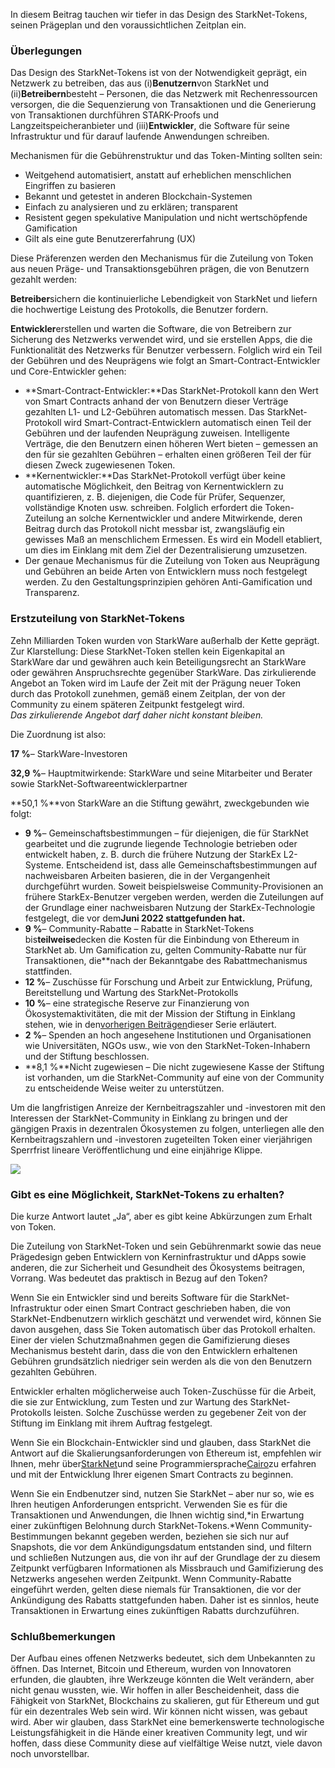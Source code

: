 In diesem Beitrag tauchen wir tiefer in das Design des StarkNet-Tokens, seinen Prägeplan und den voraussichtlichen Zeitplan ein.

### Überlegungen

Das Design des StarkNet-Tokens ist von der Notwendigkeit geprägt, ein Netzwerk zu betreiben, das aus (i)**Benutzern**von StarkNet und (ii)**Betreibern**besteht – Personen, die das Netzwerk mit Rechenressourcen versorgen, die die Sequenzierung von Transaktionen und die Generierung von Transaktionen durchführen STARK-Proofs und Langzeitspeicheranbieter und (iii)**Entwickler**, die Software für seine Infrastruktur und für darauf laufende Anwendungen schreiben.

Mechanismen für die Gebührenstruktur und das Token-Minting sollten sein:

* Weitgehend automatisiert, anstatt auf erheblichen menschlichen Eingriffen zu basieren
* Bekannt und getestet in anderen Blockchain-Systemen
* Einfach zu analysieren und zu erklären; transparent
* Resistent gegen spekulative Manipulation und nicht wertschöpfende Gamification
* Gilt als eine gute Benutzererfahrung (UX)

Diese Präferenzen werden den Mechanismus für die Zuteilung von Token aus neuen Präge- und Transaktionsgebühren prägen, die von Benutzern gezahlt werden:

**Betreiber**sichern die kontinuierliche Lebendigkeit von StarkNet und liefern die hochwertige Leistung des Protokolls, die Benutzer fordern.

**Entwickler**erstellen und warten die Software, die von Betreibern zur Sicherung des Netzwerks verwendet wird, und sie erstellen Apps, die die Funktionalität des Netzwerks für Benutzer verbessern. Folglich wird ein Teil der Gebühren und des Neuprägens wie folgt an Smart-Contract-Entwickler und Core-Entwickler gehen:

* **Smart-Contract-Entwickler:**Das StarkNet-Protokoll kann den Wert von Smart Contracts anhand der von Benutzern dieser Verträge gezahlten L1- und L2-Gebühren automatisch messen. Das StarkNet-Protokoll wird Smart-Contract-Entwicklern automatisch einen Teil der Gebühren und der laufenden Neuprägung zuweisen. Intelligente Verträge, die den Benutzern einen höheren Wert bieten – gemessen an den für sie gezahlten Gebühren – erhalten einen größeren Teil der für diesen Zweck zugewiesenen Token.
* **Kernentwickler:**Das StarkNet-Protokoll verfügt über keine automatische Möglichkeit, den Beitrag von Kernentwicklern zu quantifizieren, z. B. diejenigen, die Code für Prüfer, Sequenzer, vollständige Knoten usw. schreiben. Folglich erfordert die Token-Zuteilung an solche Kernentwickler und andere Mitwirkende, deren Beitrag durch das Protokoll nicht messbar ist, zwangsläufig ein gewisses Maß an menschlichem Ermessen. Es wird ein Modell etabliert, um dies im Einklang mit dem Ziel der Dezentralisierung umzusetzen.
* Der genaue Mechanismus für die Zuteilung von Token aus Neuprägung und Gebühren an beide Arten von Entwicklern muss noch festgelegt werden. Zu den Gestaltungsprinzipien gehören Anti-Gamification und Transparenz.

### Erstzuteilung von StarkNet-Tokens

Zehn Milliarden Token wurden von StarkWare außerhalb der Kette geprägt. Zur Klarstellung: Diese StarkNet-Token stellen kein Eigenkapital an StarkWare dar und gewähren auch kein Beteiligungsrecht an StarkWare oder gewähren Anspruchsrechte gegenüber StarkWare. Das zirkulierende Angebot an Token wird im Laufe der Zeit mit der Prägung neuer Token durch das Protokoll zunehmen, gemäß einem Zeitplan, der von der Community zu einem späteren Zeitpunkt festgelegt wird.\
*Das zirkulierende Angebot darf daher nicht konstant bleiben.*

Die Zuordnung ist also:

**17 %**– StarkWare-Investoren

**32,9 %**– Hauptmitwirkende: StarkWare und seine Mitarbeiter und Berater sowie StarkNet-Softwareentwicklerpartner

**50,1 %**von StarkWare an die Stiftung gewährt, zweckgebunden wie folgt:

* **9 %**– Gemeinschaftsbestimmungen – für diejenigen, die für StarkNet gearbeitet und die zugrunde liegende Technologie betrieben oder entwickelt haben, z. B. durch die frühere Nutzung der StarkEx L2-Systeme. Entscheidend ist, dass alle Gemeinschaftsbestimmungen auf nachweisbaren Arbeiten basieren, die in der Vergangenheit durchgeführt wurden. Soweit beispielsweise Community-Provisionen an frühere StarkEx-Benutzer vergeben werden, werden die Zuteilungen auf der Grundlage einer nachweisbaren Nutzung der StarkEx-Technologie festgelegt, die vor dem**Juni 2022 stattgefunden hat.**
* **9 %**– Community-Rabatte – Rabatte in StarkNet-Tokens bis**teilweise**decken die Kosten für die Einbindung von Ethereum in StarkNet ab. Um Gamification zu</strong>, gelten Community-Rabatte nur für Transaktionen, die**nach der Bekanntgabe des Rabattmechanismus stattfinden.</li>
* **12 %**– Zuschüsse für Forschung und Arbeit zur Entwicklung, Prüfung, Bereitstellung und Wartung des StarkNet-Protokolls
* **10 %**– eine strategische Reserve zur Finanzierung von Ökosystemaktivitäten, die mit der Mission der Stiftung in Einklang stehen, wie in den[vorherigen Beiträgen](https://medium.com/@starkware/part-2-a-decentralization-and-governance-proposal-for-starknet-23e335645778)dieser Serie erläutert.
* **2 %**– Spenden an hoch angesehene Institutionen und Organisationen wie Universitäten, NGOs usw., wie von den StarkNet-Token-Inhabern und der Stiftung beschlossen.
* **8,1 %**Nicht zugewiesen – Die nicht zugewiesene Kasse der Stiftung ist vorhanden, um die StarkNet-Community auf eine von der Community zu entscheidende Weise weiter zu unterstützen.</ul>

Um die langfristigen Anreize der Kernbeitragszahler und -investoren mit den Interessen der StarkNet-Community in Einklang zu bringen und der gängigen Praxis in dezentralen Ökosystemen zu folgen, unterliegen alle den Kernbeitragszahlern und -investoren zugeteilten Token einer vierjährigen Sperrfrist lineare Veröffentlichung und eine einjährige Klippe.

![](/assets/1_qcosthgskfd-q6bn3yzghq-1.png)

### Gibt es eine Möglichkeit, StarkNet-Tokens zu erhalten?

Die kurze Antwort lautet „Ja“, aber es gibt keine Abkürzungen zum Erhalt von Token.

Die Zuteilung von StarkNet-Token und sein Gebührenmarkt sowie das neue Prägedesign geben Entwicklern von Kerninfrastruktur und dApps sowie anderen, die zur Sicherheit und Gesundheit des Ökosystems beitragen, Vorrang. Was bedeutet das praktisch in Bezug auf den Token?

Wenn Sie ein Entwickler sind und bereits Software für die StarkNet-Infrastruktur oder einen Smart Contract geschrieben haben, die von StarkNet-Endbenutzern wirklich geschätzt und verwendet wird, können Sie davon ausgehen, dass Sie Token automatisch über das Protokoll erhalten. Einer der vielen Schutzmaßnahmen gegen die Gamifizierung dieses Mechanismus besteht darin, dass die von den Entwicklern erhaltenen Gebühren grundsätzlich niedriger sein werden als die von den Benutzern gezahlten Gebühren.

Entwickler erhalten möglicherweise auch Token-Zuschüsse für die Arbeit, die sie zur Entwicklung, zum Testen und zur Wartung des StarkNet-Protokolls leisten. Solche Zuschüsse werden zu gegebener Zeit von der Stiftung im Einklang mit ihrem Auftrag festgelegt.

Wenn Sie ein Blockchain-Entwickler sind und glauben, dass StarkNet die Antwort auf die Skalierungsanforderungen von Ethereum ist, empfehlen wir Ihnen, mehr über[StarkNet](https://starknet.io/)und seine Programmiersprache[Cairo](https://www.cairo-lang.org/)zu erfahren und mit der Entwicklung Ihrer eigenen Smart Contracts zu beginnen.

Wenn Sie ein Endbenutzer sind, nutzen Sie StarkNet – aber nur so, wie es Ihren heutigen Anforderungen entspricht. Verwenden Sie es für die Transaktionen und Anwendungen, die Ihnen wichtig sind,*in Erwartung einer zukünftigen Belohnung durch StarkNet-Tokens.*Wenn Community-Bestimmungen bekannt gegeben werden, beziehen sie sich nur auf Snapshots, die vor dem Ankündigungsdatum entstanden sind, und filtern und schließen Nutzungen aus, die von ihr auf der Grundlage der zu diesem Zeitpunkt verfügbaren Informationen als Missbrauch und Gamifizierung des Netzwerks angesehen werden Zeitpunkt. Wenn Community-Rabatte eingeführt werden, gelten diese niemals für Transaktionen, die vor der Ankündigung des Rabatts stattgefunden haben. Daher ist es sinnlos, heute Transaktionen in Erwartung eines zukünftigen Rabatts durchzuführen.

### Schlußbemerkungen

Der Aufbau eines offenen Netzwerks bedeutet, sich dem Unbekannten zu öffnen. Das Internet, Bitcoin und Ethereum, wurden von Innovatoren erfunden, die glaubten, ihre Werkzeuge könnten die Welt verändern, aber nicht genau wussten, wie. Wir hoffen in aller Bescheidenheit, dass die Fähigkeit von StarkNet, Blockchains zu skalieren, gut für Ethereum und gut für ein dezentrales Web sein wird. Wir können nicht wissen, was gebaut wird. Aber wir glauben, dass StarkNet eine bemerkenswerte technologische Leistungsfähigkeit in die Hände einer kreativen Community legt, und wir hoffen, dass diese Community diese auf vielfältige Weise nutzt, viele davon noch unvorstellbar.